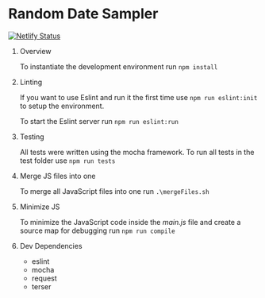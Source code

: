 # Random Date Sampler

[![Netlify Status](https://api.netlify.com/api/v1/badges/e8a391a9-4a1b-4abf-b3d8-3b7002fabb9b/deploy-status)](https://app.netlify.com/sites/random-dates-sampler/deploys)

1. Overview

    To instantiate the development environment run `npm install`

2. Linting

    If you want to use Eslint and run it the first time use `npm run eslint:init` to setup the environment.

    To start the Eslint server run `npm run eslint:run`

3. Testing

    All tests were written using the mocha framework. To run all tests in the test folder use `npm run tests`

4. Merge JS files into one

    To merge all JavaScript files into one run `.\mergeFiles.sh`

5. Minimize JS

    To minimize the JavaScript code inside the _main.js_ file and create a source map for debugging run `npm run compile`

6. Dev Dependencies
    - eslint
    - mocha
    - request
    - terser

